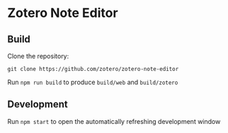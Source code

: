 # Zotero Note Editor

## Build

Clone the repository:

```
git clone https://github.com/zotero/zotero-note-editor
```

Run `npm run build` to produce `build/web` and `build/zotero`

## Development

Run `npm start` to open the automatically refreshing development window
